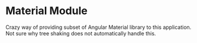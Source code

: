 # Material Module

Crazy way of providing subset of Angular Material library to this application.
Not sure why tree shaking does not automatically handle this.
